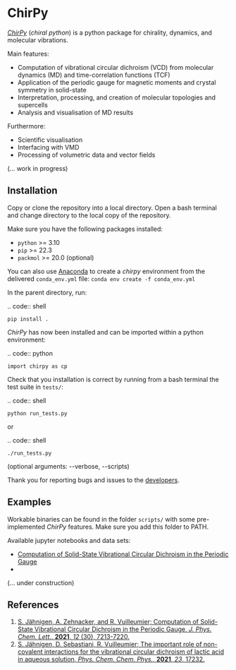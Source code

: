 # ChirPy

[*ChirPy*](https://github.com/sjaehnigen/chirpy) (_chiral python_) is a python package for chirality, dynamics, and molecular vibrations.


Main features:
- Computation of vibrational circular dichroism (VCD) from molecular dynamics (MD) and time-correlation functions (TCF)
- Application of the periodic gauge for magnetic moments and crystal symmetry in solid-state  
- Interpretation, processing, and creation of molecular topologies and supercells
- Analysis and visualisation of MD results 
    

Furthermore:
- Scientific visualisation
- Interfacing with VMD
- Processing of volumetric data and vector fields

(... work in progress)


## Installation 
Copy or clone the repository into a local directory. Open a bash terminal and change directory to the local copy of the repository.

Make sure you have the following packages installed:
- `python` >= 3.10
- `pip` >= 22.3
- `packmol` >= 20.0 (optional)

You can also use [Anaconda](https://anaconda.org) to create a *chirpy* environment from the delivered `conda_env.yml` file:
`conda env create -f conda_env.yml`

In the parent directory, run:

.. code:: shell

`pip install .`

*ChirPy* has now been installed and can be imported within a python environment:

.. code:: python

`import chirpy as cp`

Check that you installation is correct by running from a bash terminal the test suite in `tests/`:

.. code:: shell

`python run_tests.py`

or

.. code:: shell

`./run_tests.py`

(optional arguments: --verbose, --scripts)

Thank you for reporting bugs and issues to the [developers](https://github.com/sjaehnigen/chirpy/blob/master/AUTHORS.txt).

## Examples
Workable binaries can be found in the folder `scripts/` with some pre-implemented *ChirPy* features. Make sure you add this folder to PATH.

Available jupyter notebooks and data sets:
- [Computation of Solid-State Vibrational Circular Dichroism in the Periodic Gauge](https://doi.org/10.5281/zenodo.4776906)
- 

(... under construction)

## References
1. [S. Jähnigen, A. Zehnacker, and R. Vuilleumier; Computation of Solid-State Vibrational Circular Dichroism in the Periodic Gauge, *J. Phys. Chem. Lett.*, **2021**, *12* (30), 7213-7220.](https://doi.org/10.1021/acs.jpclett.1c01682)
2. [S. Jähnigen, D. Sebastiani, R. Vuilleumier; The important role of non-covalent interactions
for the vibrational circular dichroism of lactic acid
in aqueous solution, *Phys. Chem. Chem. Phys.*, **2021**, *23*, 17232.](https://doi.org/10.1039/d1cp03106f)
